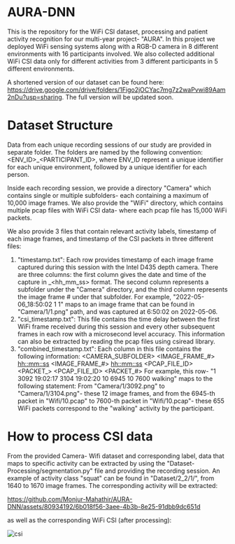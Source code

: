 # AURA-DNN
This is the repository for the WiFi CSI dataset, processing and patient activity recognition for our multi-year project- "AURA". In this project we deployed WiFi sensing systems along with a RGB-D camera in 8 different environments with 16 participants involved. We also collected additional WiFi CSI data only for different activities from 3 different participants in 5 different environments.

A shortened version of our dataset can be found here: https://drive.google.com/drive/folders/1Figo2jOCYac7mg7z2waPvwi89Aam2nDu?usp=sharing. The full version will be updated soon.

# Dataset Structure
Data from each unique recording sessions of our study are provided in separate folder. The folders are named by the following convention: <ENV_ID>_<PARTICIPANT_ID>, where ENV_ID represent a unique identifier for each unique environment, followed by a unique identifier for each person.

Inside each recording session, we provide a directory "Camera" which contains single or multiple subfolders- each containing a maximum of 10,000 image frames. We also provide the "WiFi" directory, which contains multiple pcap files with WiFi CSI data- where each pcap file has 15,000 WiFi packets.

We also provide 3 files that contain relevant activity labels, timestamp of each image frames, and timestamp of the CSI packets in three different files:
1. "timestamp.txt": Each row provides timestamp of each image frame captured during this session with the Intel D435 depth camera. There are three columns: the first column gives the date and time of the capture in <YYYY-MM-DD>_<hh_mm_ss> format. The second column represents a subfolder under the "Camera" directory, and the third column represents the image frame # under that subfolder. For example, "2022-05-06_18:50:02 1 1" maps to an image frame that can be found in "Camera/1/1.png" path, and was captured at 6:50:02 on 2022-05-06.
2. "csi_timestamp.txt": This file contains the time delay between the first WiFi frame received during this session and every other subsequent frames in each row with a microsecond level accuracy. This information can also be extracted by reading the pcap files using csiread library.
3. "combined_timestamp.txt": Each column in this file contains the following information:
   <CAMERA_SUBFOLDER> <IMAGE_FRAME_#> <hh::mm::ss> <IMAGE_FRAME_#> <hh::mm::ss> <PCAP_FILE_ID> <PACKET_> <PCAP_FILE_ID> <PACKET_#> <ACTIVITY>
   For example, this row- "1 3092 19:02:17 3104 19:02:20 10 6945 10 7600 walking" maps to the following statement: From "Camera/1/3092.png" to "Camera/1/3104.png"- these 12 image frames, and from the 6945-th packet in "Wifi/10.pcap" to 7600-th packet in "Wifi/10.pcap"- these 655 WiFi packets correspond to the "walking" activity by the participant.

# How to process CSI data
From the provided Camera- Wifi dataset and corresponding label, data that maps to specific activity can be extracted by using the "Dataset-Processing/segmentation.py" file and providing the recording session. An example of activity class "squat" can be found in "Dataset/2_2/1/", from 1640 to 1670 image frames. The corresponding activity will be extracted:

https://github.com/Monjur-Mahathir/AURA-DNN/assets/80934192/6b018f56-3aee-4b3b-8e25-91dbb9dc651d

as well as the corresponding WiFi CSI (after processing):

![csi](https://github.com/Monjur-Mahathir/AURA-DNN/assets/80934192/ff98d1cf-235c-44cd-b52d-338a23326564)
